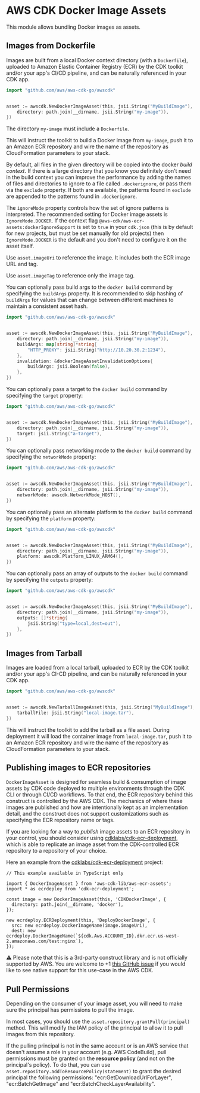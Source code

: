 # AWS CDK Docker Image Assets

This module allows bundling Docker images as assets.

## Images from Dockerfile

Images are built from a local Docker context directory (with a `Dockerfile`),
uploaded to Amazon Elastic Container Registry (ECR) by the CDK toolkit
and/or your app's CI/CD pipeline, and can be naturally referenced in your CDK app.

```go
import "github.com/aws/aws-cdk-go/awscdk"


asset := awscdk.NewDockerImageAsset(this, jsii.String("MyBuildImage"), &dockerImageAssetProps{
	directory: path.join(__dirname, jsii.String("my-image")),
})
```

The directory `my-image` must include a `Dockerfile`.

This will instruct the toolkit to build a Docker image from `my-image`, push it
to an Amazon ECR repository and wire the name of the repository as CloudFormation
parameters to your stack.

By default, all files in the given directory will be copied into the docker
*build context*. If there is a large directory that you know you definitely
don't need in the build context you can improve the performance by adding the
names of files and directories to ignore to a file called `.dockerignore`, or
pass them via the `exclude` property. If both are available, the patterns
found in `exclude` are appended to the patterns found in `.dockerignore`.

The `ignoreMode` property controls how the set of ignore patterns is
interpreted. The recommended setting for Docker image assets is
`IgnoreMode.DOCKER`. If the context flag
`@aws-cdk/aws-ecr-assets:dockerIgnoreSupport` is set to `true` in your
`cdk.json` (this is by default for new projects, but must be set manually for
old projects) then `IgnoreMode.DOCKER` is the default and you don't need to
configure it on the asset itself.

Use `asset.imageUri` to reference the image. It includes both the ECR image URL
and tag.

Use `asset.imageTag` to reference only the image tag.

You can optionally pass build args to the `docker build` command by specifying
the `buildArgs` property. It is recommended to skip hashing of `buildArgs` for
values that can change between different machines to maintain a consistent
asset hash.

```go
import "github.com/aws/aws-cdk-go/awscdk"


asset := awscdk.NewDockerImageAsset(this, jsii.String("MyBuildImage"), &dockerImageAssetProps{
	directory: path.join(__dirname, jsii.String("my-image")),
	buildArgs: map[string]*string{
		"HTTP_PROXY": jsii.String("http://10.20.30.2:1234"),
	},
	invalidation: &dockerImageAssetInvalidationOptions{
		buildArgs: jsii.Boolean(false),
	},
})
```

You can optionally pass a target to the `docker build` command by specifying
the `target` property:

```go
import "github.com/aws/aws-cdk-go/awscdk"


asset := awscdk.NewDockerImageAsset(this, jsii.String("MyBuildImage"), &dockerImageAssetProps{
	directory: path.join(__dirname, jsii.String("my-image")),
	target: jsii.String("a-target"),
})
```

You can optionally pass networking mode to the `docker build` command by specifying
the `networkMode` property:

```go
import "github.com/aws/aws-cdk-go/awscdk"


asset := awscdk.NewDockerImageAsset(this, jsii.String("MyBuildImage"), &dockerImageAssetProps{
	directory: path.join(__dirname, jsii.String("my-image")),
	networkMode: awscdk.NetworkMode_HOST(),
})
```

You can optionally pass an alternate platform to the `docker build` command by specifying
the `platform` property:

```go
import "github.com/aws/aws-cdk-go/awscdk"


asset := awscdk.NewDockerImageAsset(this, jsii.String("MyBuildImage"), &dockerImageAssetProps{
	directory: path.join(__dirname, jsii.String("my-image")),
	platform: awscdk.Platform_LINUX_ARM64(),
})
```

You can optionally pass an array of outputs to the `docker build` command by specifying
the `outputs` property:

```go
import "github.com/aws/aws-cdk-go/awscdk"


asset := awscdk.NewDockerImageAsset(this, jsii.String("MyBuildImage"), &dockerImageAssetProps{
	directory: path.join(__dirname, jsii.String("my-image")),
	outputs: []*string{
		jsii.String("type=local,dest=out"),
	},
})
```

## Images from Tarball

Images are loaded from a local tarball, uploaded to ECR by the CDK toolkit and/or your app's CI-CD pipeline, and can be
naturally referenced in your CDK app.

```go
import "github.com/aws/aws-cdk-go/awscdk"


asset := awscdk.NewTarballImageAsset(this, jsii.String("MyBuildImage"), &tarballImageAssetProps{
	tarballFile: jsii.String("local-image.tar"),
})
```

This will instruct the toolkit to add the tarball as a file asset. During deployment it will load the container image
from `local-image.tar`, push it to an Amazon ECR repository and wire the name of the repository as CloudFormation parameters
to your stack.

## Publishing images to ECR repositories

`DockerImageAsset` is designed for seamless build & consumption of image assets by CDK code deployed to multiple environments
through the CDK CLI or through CI/CD workflows. To that end, the ECR repository behind this construct is controlled by the AWS CDK.
The mechanics of where these images are published and how are intentionally kept as an implementation detail, and the construct
does not support customizations such as specifying the ECR repository name or tags.

If you are looking for a way to *publish* image assets to an ECR repository in your control, you should consider using
[cdklabs/cdk-ecr-deployment](https://github.com/cdklabs/cdk-ecr-deployment), which is able to replicate an image asset from the CDK-controlled ECR repository to a repository of
your choice.

Here an example from the [cdklabs/cdk-ecr-deployment](https://github.com/cdklabs/cdk-ecr-deployment) project:

```text
// This example available in TypeScript only

import { DockerImageAsset } from 'aws-cdk-lib/aws-ecr-assets';
import * as ecrdeploy from 'cdk-ecr-deployment';

const image = new DockerImageAsset(this, 'CDKDockerImage', {
  directory: path.join(__dirname, 'docker'),
});

new ecrdeploy.ECRDeployment(this, 'DeployDockerImage', {
  src: new ecrdeploy.DockerImageName(image.imageUri),
  dest: new ecrdeploy.DockerImageName(`${cdk.Aws.ACCOUNT_ID}.dkr.ecr.us-west-2.amazonaws.com/test:nginx`),
});
```

⚠️ Please note that this is a 3rd-party construct library and is not officially supported by AWS.
You are welcome to +1 [this GitHub issue](https://github.com/aws/aws-cdk/issues/12597) if you would like to see
native support for this use-case in the AWS CDK.

## Pull Permissions

Depending on the consumer of your image asset, you will need to make sure
the principal has permissions to pull the image.

In most cases, you should use the `asset.repository.grantPull(principal)`
method. This will modify the IAM policy of the principal to allow it to
pull images from this repository.

If the pulling principal is not in the same account or is an AWS service that
doesn't assume a role in your account (e.g. AWS CodeBuild), pull permissions
must be granted on the **resource policy** (and not on the principal's policy).
To do that, you can use `asset.repository.addToResourcePolicy(statement)` to
grant the desired principal the following permissions: "ecr:GetDownloadUrlForLayer",
"ecr:BatchGetImage" and "ecr:BatchCheckLayerAvailability".
